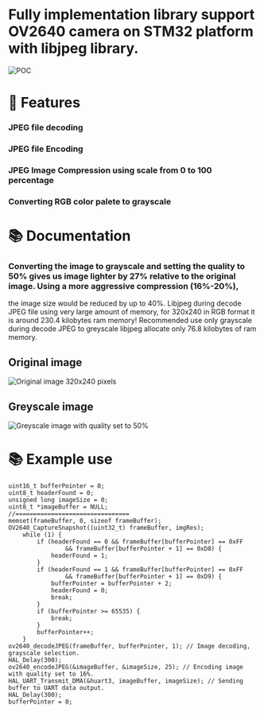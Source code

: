 # Fully implementation library support OV2640 camera on STM32 platform with libjpeg library.
![POC](https://raw.githubusercontent.com/SimpleMethod/STM32-OV2640/master/readme/6.png)


# 🚀 Features
### JPEG file decoding
### JPEG file Encoding
### JPEG Image Compression using scale from 0 to 100 percentage
### Converting RGB color palete to grayscale

#  📚 Documentation

### Converting the image to grayscale and setting the quality to 50% gives us image lighter by 27% relative to the original image. Using a more aggressive compression (16%-20%), 
the image size would be reduced by up to 40%. Libjpeg during decode JPEG file using very large amount of memory, for 320x240 in RGB format it is around 230.4 kilobytes ram memory!
Recommended use only grayscale during decode JPEG to greyscale libjpeg allocate only 76.8 kilobytes of ram memory. 

## Original image
![Original image 320x240 pixels](https://raw.githubusercontent.com/SimpleMethod/STM32-OV2640/Imageoptimization/docs/color_default.jpg)
## Greyscale image
![Greyscale image with quality set to 50%](https://raw.githubusercontent.com/SimpleMethod/STM32-OV2640/Imageoptimization/docs/grey_50.jpg)



# 📚 Example use
    uint16_t bufferPointer = 0;
    uint8_t headerFound = 0;
  	unsigned long imageSize = 0;
  	uint8_t *imageBuffer = NULL;
	//================================
	memset(frameBuffer, 0, sizeof frameBuffer);
	OV2640_CaptureSnapshot((uint32_t) frameBuffer, imgRes);
		while (1) {
			if (headerFound == 0 && frameBuffer[bufferPointer] == 0xFF
					&& frameBuffer[bufferPointer + 1] == 0xD8) {
				headerFound = 1;
			}
			if (headerFound == 1 && frameBuffer[bufferPointer] == 0xFF
					&& frameBuffer[bufferPointer + 1] == 0xD9) {
				bufferPointer = bufferPointer + 2;
				headerFound = 0;
				break;
			}
			if (bufferPointer >= 65535) {
				break;
			}
			bufferPointer++;
		}
	ov2640_decodeJPEG(frameBuffer, bufferPointer, 1); // Image decoding, grayscale selection.
	HAL_Delay(300);
	ov2640_encodeJPEG(&imageBuffer, &imageSize, 25); // Encoding image with quality set to 16%.
	HAL_UART_Transmit_DMA(&huart3, imageBuffer, imageSize); // Sending buffer to UART data output.
	HAL_Delay(300);
	bufferPointer = 0;
